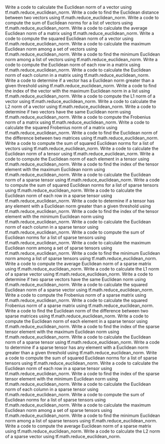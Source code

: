 Write a code to calculate the Euclidean norm of a vector using tf.math.reduce_euclidean_norm.
Write a code to find the Euclidean distance between two vectors using tf.math.reduce_euclidean_norm.
Write a code to compute the sum of Euclidean norms for a list of vectors using tf.math.reduce_euclidean_norm.
Write a code to calculate the average Euclidean norm of a matrix using tf.math.reduce_euclidean_norm.
Write a code to compute the squared Euclidean norm of a vector using tf.math.reduce_euclidean_norm.
Write a code to calculate the maximum Euclidean norm among a set of vectors using tf.math.reduce_euclidean_norm.
Write a code to find the minimum Euclidean norm among a list of vectors using tf.math.reduce_euclidean_norm.
Write a code to compute the Euclidean norm of each row in a matrix using tf.math.reduce_euclidean_norm.
Write a code to calculate the Euclidean norm of each column in a matrix using tf.math.reduce_euclidean_norm.
Write a code to determine if a vector has a Euclidean norm greater than a given threshold using tf.math.reduce_euclidean_norm.
Write a code to find the index of the vector with the maximum Euclidean norm in a list using tf.math.reduce_euclidean_norm.
Write a code to compute the L1 norm of a vector using tf.math.reduce_euclidean_norm.
Write a code to calculate the L2 norm of a vector using tf.math.reduce_euclidean_norm.
Write a code to determine if two vectors have the same Euclidean norm using tf.math.reduce_euclidean_norm.
Write a code to compute the Frobenius norm of a matrix using tf.math.reduce_euclidean_norm.
Write a code to calculate the squared Frobenius norm of a matrix using tf.math.reduce_euclidean_norm.
Write a code to find the Euclidean norm of the difference between two matrices using tf.math.reduce_euclidean_norm.
Write a code to compute the sum of squared Euclidean norms for a list of vectors using tf.math.reduce_euclidean_norm.
Write a code to calculate the Euclidean norm of a tensor using tf.math.reduce_euclidean_norm.
Write a code to compute the Euclidean norm of each element in a tensor using tf.math.reduce_euclidean_norm.
Write a code to find the index of the tensor element with the maximum Euclidean norm using tf.math.reduce_euclidean_norm.
Write a code to calculate the Euclidean norm of a sparse tensor using tf.math.reduce_euclidean_norm.
Write a code to compute the sum of squared Euclidean norms for a list of sparse tensors using tf.math.reduce_euclidean_norm.
Write a code to calculate the Euclidean norm of each row in a sparse tensor using tf.math.reduce_euclidean_norm.
Write a code to determine if a tensor has any element with a Euclidean norm greater than a given threshold using tf.math.reduce_euclidean_norm.
Write a code to find the index of the tensor element with the minimum Euclidean norm using tf.math.reduce_euclidean_norm.
Write a code to calculate the Euclidean norm of each column in a sparse tensor using tf.math.reduce_euclidean_norm.
Write a code to compute the sum of Euclidean norms for a list of sparse tensors using tf.math.reduce_euclidean_norm.
Write a code to calculate the maximum Euclidean norm among a set of sparse tensors using tf.math.reduce_euclidean_norm.
Write a code to find the minimum Euclidean norm among a list of sparse tensors using tf.math.reduce_euclidean_norm.
Write a code to compute the average Euclidean norm of a sparse matrix using tf.math.reduce_euclidean_norm.
Write a code to calculate the L1 norm of a sparse vector using tf.math.reduce_euclidean_norm.
Write a code to determine if two sparse vectors have the same Euclidean norm using tf.math.reduce_euclidean_norm.
Write a code to calculate the squared Euclidean norm of a sparse vector using tf.math.reduce_euclidean_norm.
Write a code to compute the Frobenius norm of a sparse matrix using tf.math.reduce_euclidean_norm.
Write a code to calculate the squared Frobenius norm of a sparse matrix using tf.math.reduce_euclidean_norm.
Write a code to find the Euclidean norm of the difference between two sparse matrices using tf.math.reduce_euclidean_norm.
Write a code to compute the Euclidean norm of each element in a sparse tensor using tf.math.reduce_euclidean_norm.
Write a code to find the index of the sparse tensor element with the maximum Euclidean norm using tf.math.reduce_euclidean_norm.
Write a code to calculate the Euclidean norm of a sparse tensor using tf.math.reduce_euclidean_norm.
Write a code to determine if a sparse tensor has any element with a Euclidean norm greater than a given threshold using tf.math.reduce_euclidean_norm.
Write a code to compute the sum of squared Euclidean norms for a list of sparse tensors using tf.math.reduce_euclidean_norm.
Write a code to calculate the Euclidean norm of each row in a sparse tensor using tf.math.reduce_euclidean_norm.
Write a code to find the index of the sparse tensor element with the minimum Euclidean norm using tf.math.reduce_euclidean_norm.
Write a code to calculate the Euclidean norm of each column in a sparse tensor using tf.math.reduce_euclidean_norm.
Write a code to compute the sum of Euclidean norms for a list of sparse tensors using tf.math.reduce_euclidean_norm.
Write a code to calculate the maximum Euclidean norm among a set of sparse tensors using tf.math.reduce_euclidean_norm.
Write a code to find the minimum Euclidean norm among a list of sparse tensors using tf.math.reduce_euclidean_norm.
Write a code to compute the average Euclidean norm of a sparse matrix using tf.math.reduce_euclidean_norm.
Write a code to calculate the L2 norm of a sparse vector using tf.math.reduce_euclidean_norm.